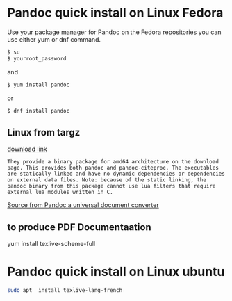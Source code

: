 

# Pandoc quick install on Linux Fedora

  Use your package manager for Pandoc on the Fedora repositories you can use either yum or dnf command.

~~~bash
$ su
$ yourroot_password
~~~

and

~~~bash
$ yum install pandoc
~~~

or

~~~bash	
$ dnf install pandoc
~~~


## Linux from targz

[download link](https://github.com/jgm/pandoc/releases/latest)
  
    They provide a binary package for amd64 architecture on the download page. This provides both pandoc and pandoc-citeproc. The executables are statically linked and have no dynamic dependencies or dependencies on external data files. Note: because of the static linking, the pandoc binary from this package cannot use lua filters that require external lua modules written in C.

[Source from Pandoc a universal document converter](https://pandoc.org/installing.html)

## to produce PDF Documentaation

yum install texlive-scheme-full

# Pandoc quick install on Linux ubuntu 


~~~bash
sudo apt  install texlive-lang-french
~~~


